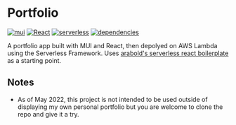 # Portfolio

[![mui](https://img.shields.io/badge/MUI-%230081CB.svg?style=for-the-badge&logo=mui&logoColor=white)](https://mui.com/)
[![React](https://img.shields.io/badge/react-%2320232a.svg?style=for-the-badge&logo=react&logoColor=%2361DAFB)](https://reactjs.org/)
[![serverless](http://public.serverless.com/badges/v3.svg)](http://www.serverless.com)
[![dependencies](https://img.shields.io/david/arabold/serverless-react-boilerplate.svg)](https://github.com/arabold/serverless-react-boilerplate)

A portfolio app built with MUI and React, then depolyed on AWS Lambda using the Serverless Framework. Uses [arabold's serverless react boilerplate](https://github.com/arabold/serverless-react-boilerplate) as a starting point.

## Notes

- As of May 2022, this project is not intended to be used outside of displaying my own personal portfolio but you are welcome to clone the repo and give it a try.

